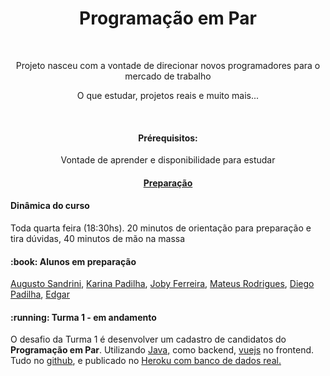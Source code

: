 <h1 align="center">Programação em Par</h1><br/>
<p align="center">Projeto nasceu com a vontade de direcionar novos programadores para o mercado de trabalho</p>
<p align="center">O que estudar, projetos reais e muito mais...</p>

<br/><h4  align="center">
  Prérequisitos:
</h4>

<p  align="center">
  Vontade de aprender e disponibilidade para estudar
</p>

<h4  align="center">
	<a href='https://github.com/programacaoempar/documentacao/wiki/Prepara%C3%A7%C3%A3o'>Preparação</a></h4>
<h4> 
	Dinâmica do curso
</h4>
<p>
	Toda quarta feira (18:30hs). 20 minutos de orientação para preparação e tira dúvidas, 40 minutos de mão na massa
</p>

<h4> 
	:book: Alunos em preparação
</h4>
<p>
	<a href='https://github.com/AugustoSandrini'>Augusto Sandrini</a>, <a href='https://github.com/KarinaPadilha2512'>Karina Padilha</a>, <a href='https://github.com/Jobyhumberto'>Joby Ferreira</a>, <a href='https://github.com/MateuzRodrigues'>Mateus Rodrigues</a>, <a href='https://github.com/padilhaDiego'>Diego Padilha</a>, <a href='https://github.com/Eudgar'>Edgar</a>
</p>

<h4> 
	:running: Turma 1 - em andamento
</h4>
<p>
	O desafio da Turma 1 é desenvolver um cadastro de candidatos do <b>Programação em Par</b>. Utilizando <a href='https://www.java.com/pt-BR/'>Java,</a> como backend, <a href='https://vuejs.org/'>vuejs</a> no frontend. Tudo no <a href='https://github.com/programacaoempar/cadastro'>github</a>, e publicado no <a href='https://www.heroku.com/'>Heroku com banco de dados real.</a>
</p>
